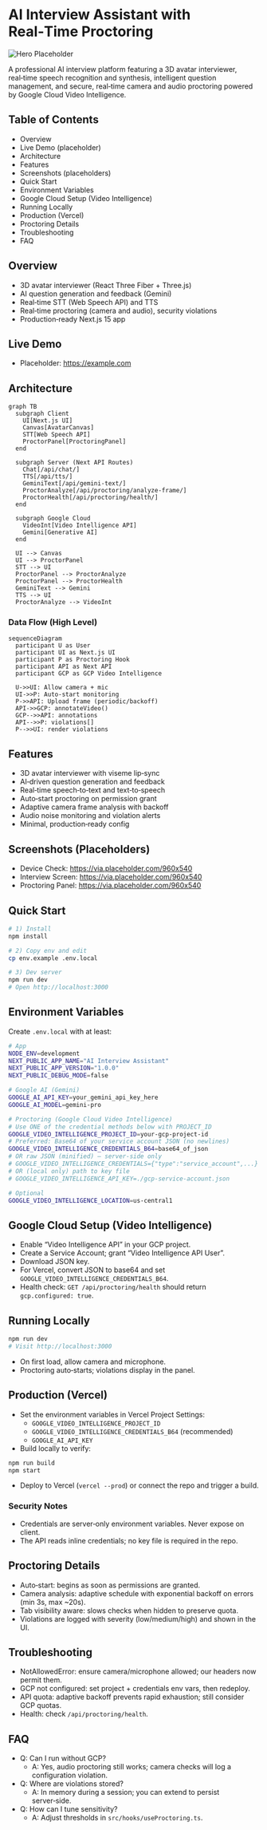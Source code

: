 
# AI Interview Assistant with Real‑Time Proctoring

![Hero Placeholder](https://via.placeholder.com/1280x420/0F172A/FFFFFF?text=AI+Interview+Assistant+with+Real-Time+Proctoring)

A professional AI interview platform featuring a 3D avatar interviewer, real‑time speech recognition and synthesis, intelligent question management, and secure, real‑time camera and audio proctoring powered by Google Cloud Video Intelligence.

## Table of Contents
- Overview
- Live Demo (placeholder)
- Architecture
- Features
- Screenshots (placeholders)
- Quick Start
- Environment Variables
- Google Cloud Setup (Video Intelligence)
- Running Locally
- Production (Vercel)
- Proctoring Details
- Troubleshooting
- FAQ

## Overview
- 3D avatar interviewer (React Three Fiber + Three.js)
- AI question generation and feedback (Gemini)
- Real‑time STT (Web Speech API) and TTS
- Real‑time proctoring (camera and audio), security violations
- Production‑ready Next.js 15 app

## Live Demo
- Placeholder: https://example.com

## Architecture
```mermaid
graph TB
  subgraph Client
    UI[Next.js UI]
    Canvas[AvatarCanvas]
    STT[Web Speech API]
    ProctorPanel[ProctoringPanel]
  end

  subgraph Server (Next API Routes)
    Chat[/api/chat/]
    TTS[/api/tts/]
    GeminiText[/api/gemini-text/]
    ProctorAnalyze[/api/proctoring/analyze-frame/]
    ProctorHealth[/api/proctoring/health/]
  end

  subgraph Google Cloud
    VideoInt[Video Intelligence API]
    Gemini[Generative AI]
  end

  UI --> Canvas
  UI --> ProctorPanel
  STT --> UI
  ProctorPanel --> ProctorAnalyze
  ProctorPanel --> ProctorHealth
  GeminiText --> Gemini
  TTS --> UI
  ProctorAnalyze --> VideoInt
```

### Data Flow (High Level)
```mermaid
sequenceDiagram
  participant U as User
  participant UI as Next.js UI
  participant P as Proctoring Hook
  participant API as Next API
  participant GCP as GCP Video Intelligence

  U->>UI: Allow camera + mic
  UI->>P: Auto‑start monitoring
  P->>API: Upload frame (periodic/backoff)
  API->>GCP: annotateVideo()
  GCP-->>API: annotations
  API-->>P: violations[]
  P-->>UI: render violations
```

## Features
- 3D avatar interviewer with viseme lip‑sync
- AI‑driven question generation and feedback
- Real‑time speech‑to‑text and text‑to‑speech
- Auto‑start proctoring on permission grant
- Adaptive camera frame analysis with backoff
- Audio noise monitoring and violation alerts
- Minimal, production‑ready config

## Screenshots (Placeholders)
- Device Check: https://via.placeholder.com/960x540
- Interview Screen: https://via.placeholder.com/960x540
- Proctoring Panel: https://via.placeholder.com/960x540

## Quick Start
```bash
# 1) Install
npm install

# 2) Copy env and edit
cp env.example .env.local

# 3) Dev server
npm run dev
# Open http://localhost:3000
```

## Environment Variables
Create `.env.local` with at least:
```bash
# App
NODE_ENV=development
NEXT_PUBLIC_APP_NAME="AI Interview Assistant"
NEXT_PUBLIC_APP_VERSION="1.0.0"
NEXT_PUBLIC_DEBUG_MODE=false

# Google AI (Gemini)
GOOGLE_AI_API_KEY=your_gemini_api_key_here
GOOGLE_AI_MODEL=gemini-pro

# Proctoring (Google Cloud Video Intelligence)
# Use ONE of the credential methods below with PROJECT_ID
GOOGLE_VIDEO_INTELLIGENCE_PROJECT_ID=your-gcp-project-id
# Preferred: Base64 of your service account JSON (no newlines)
GOOGLE_VIDEO_INTELLIGENCE_CREDENTIALS_B64=base64_of_json
# OR raw JSON (minified) – server-side only
# GOOGLE_VIDEO_INTELLIGENCE_CREDENTIALS={"type":"service_account",...}
# OR (local only) path to key file
# GOOGLE_VIDEO_INTELLIGENCE_API_KEY=./gcp-service-account.json

# Optional
GOOGLE_VIDEO_INTELLIGENCE_LOCATION=us-central1
```

## Google Cloud Setup (Video Intelligence)
- Enable “Video Intelligence API” in your GCP project.
- Create a Service Account; grant “Video Intelligence API User”.
- Download JSON key.
- For Vercel, convert JSON to base64 and set `GOOGLE_VIDEO_INTELLIGENCE_CREDENTIALS_B64`.
- Health check: `GET /api/proctoring/health` should return `gcp.configured: true`.

## Running Locally
```bash
npm run dev
# Visit http://localhost:3000
```
- On first load, allow camera and microphone.
- Proctoring auto‑starts; violations display in the panel.

## Production (Vercel)
- Set the environment variables in Vercel Project Settings:
  - `GOOGLE_VIDEO_INTELLIGENCE_PROJECT_ID`
  - `GOOGLE_VIDEO_INTELLIGENCE_CREDENTIALS_B64` (recommended)
  - `GOOGLE_AI_API_KEY`
- Build locally to verify:
```bash
npm run build
npm start
```
- Deploy to Vercel (`vercel --prod`) or connect the repo and trigger a build.

### Security Notes
- Credentials are server‑only environment variables. Never expose on client.
- The API reads inline credentials; no key file is required in the repo.

## Proctoring Details
- Auto‑start: begins as soon as permissions are granted.
- Camera analysis: adaptive schedule with exponential backoff on errors (min 3s, max ~20s).
- Tab visibility aware: slows checks when hidden to preserve quota.
- Violations are logged with severity (low/medium/high) and shown in the UI.

## Troubleshooting
- NotAllowedError: ensure camera/microphone allowed; our headers now permit them.
- GCP not configured: set project + credentials env vars, then redeploy.
- API quota: adaptive backoff prevents rapid exhaustion; still consider GCP quotas.
- Health: check `/api/proctoring/health`.

## FAQ
- Q: Can I run without GCP?
  - A: Yes, audio proctoring still works; camera checks will log a configuration violation.
- Q: Where are violations stored?
  - A: In memory during a session; you can extend to persist server‑side.
- Q: How can I tune sensitivity?
  - A: Adjust thresholds in `src/hooks/useProctoring.ts`.

